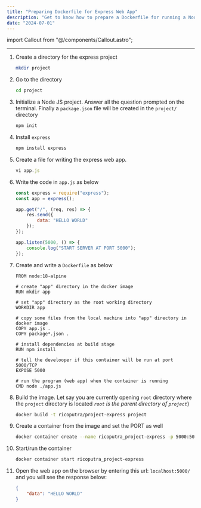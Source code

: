 ```yaml
---
title: "Preparing Dockerfile for Express Web App"
description: "Get to know how to prepare a Dockerfile for running a Node.js Express web app."
date: "2024-07-01"
---
```


import Callout from "@/components/Callout.astro";

---

1. Create a directory for the express project
    
    ```bash
    mkdir project
    ```
    
2. Go to the directory
    
    ```bash
    cd project
    ```
    
3. Initialize a Node JS project. Answer all the question prompted on the terminal. Finally a `package.json` file will be created in the `project/` directory
    
    ```bash
    npm init
    ```
    
4. Install `express`
    
    ```bash
    npm install express
    ```
    
5. Create a file for writing the express web app.
    
    ```jsx
    vi app.js
    ```
    
6. Write the code in `app.js` as below
    
    ```jsx
    const express = require("express");
    const app = express();
    
    app.get("/", (req, res) => {
    	res.send({
    		data: "HELLO WORLD"
    	});
    });
    
    app.listen(5000, () => {
    	console.log("START SERVER AT PORT 5000");
    });
    ```
    
7. Create and write a `Dockerfile` as below
    
    ```docker
    FROM node:18-alpine
    
    # create "app" directory in the docker image
    RUN mkdir app
    
    # set "app" directory as the root working directory
    WORKDIR app
    
    # copy some files from the local machine into "app" directory in docker image
    COPY app.js .
    COPY package*.json .
    
    # install dependencies at build stage
    RUN npm install
    
    # tell the develooper if this container will be run at port 5000/TCP
    EXPOSE 5000
    
    # run the program (web app) when the container is running
    CMD node ./app.js
    ```
    
8. Build the image. Let say you are currently opening `root` directory where the `project` directory is located *`root` is the parent directory of `project`*)
    
    ```bash
    docker build -t ricoputra/project-express project
    ```
    
9. Create a container from the image and set the PORT as well
    
    ```bash
    docker container create --name ricoputra_project-express -p 5000:5000  ricoputra/project-express
    ```
    
10. Start/run the container
    
    ```bash
    docker container start ricoputra_project-express
    ```
    
11. Open the web app on the browser by entering this url: `localhost:5000/` and you will see the response below:
    
    ```json
    {
    	"data": "HELLO WORLD"
    }
    ```
